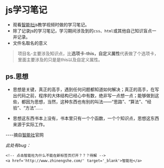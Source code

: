 # js学习笔记
- 观看<a href='http://www.zhinengshe.com/' target='_blank'>智能社</a>js教学视频时做的学习笔记。
- 除了记录js的学习笔记，学习期间涉及到的`css`、`html`或其他自己知识盲点一并记录。
- 文件名取名的意义
> 项目名-主要涉及知识点，比**选项卡-this，自定义属性**代表做了个选项卡，里面主要涉及的只是是this以及自定义属性。

## ps.思想
- 思想是关键，真正的高手，遇到任何问题都知道如何解决；真正的高手，在写出代码之前，程序的大体结构已经心中有数，绝非写一点想一点；能够做到这些，都因为思想，当然，这种东西也有别的叫法——“思路”、“算法”、“经验”、“方法”......

- 思想这东西书本上没有，书本里只有一个个函数，一个个知识点，思想这东西来源于实际工作。

 ----摘自<a href='http://www.zhinengshe.com/' target='_blank'>智能社</a>官网

*此处有bug：*
```
<!-- 点击智能社为什么不能在新标签页打开？？？待解 -->
<a href='http://www.zhinengshe.com/' target='_blank'>智能社</a>
```
